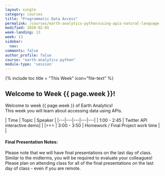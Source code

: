 ```yaml
---
layout: single
category: courses
title: "Programmatic Data Access"
permalink: /courses/earth-analytics-python/using-apis-natural-language-processing-twitter/
modified: 2020-02-01
week-landing: 13
week: 13
sidebar:
  nav:
comments: false
author_profile: false
course: "earth-analytics-python"
module-type: 'session'
---
```

{% include toc title = "This Week" icon="file-text" %}

<div class="notice--info" markdown="1">

## <i class="fa fa-ship" aria-hidden="true"></i> Welcome to Week {{ page.week }}!

Welcome to week {{ page.week }} of Earth Analytics!  
This week you will learn about accessing data using APIs. 

<!--
To follow along with the class, please be sure to download the data below.
Save the data in your `earth-analytics/data/week_12` directory.

[<i class="fa fa-download" aria-hidden="true"></i> Download Week 12 Data (~80 MB)](https://ndownloader.figshare.com/files/9751453?private_link=92e248fddafa3af15b98){:data-proofer-ignore='' .btn }
-->
</div>

|  Time | Topic   | Speaker   |
|---|---|---|---|---|
| 1:00 - 2:45  | Twitter API interactive demo|   |
|===
| 3:00 - 3:50  | Homework / Final Project work time   |   |

#### Final Presentation Notes:

Please note that we will have final presentations on the last day of class. Similar
to the midterms, you will be required to evaluate your colleagues! Please plan
on attending class for all of the final presentations on the last day of class - even if you are remote.
